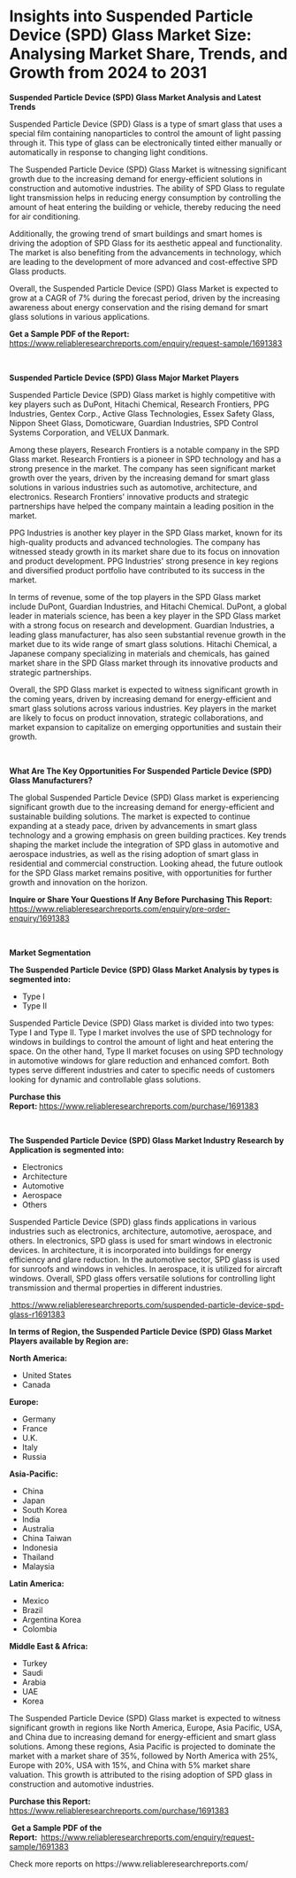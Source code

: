 <p><h1>Insights into Suspended Particle Device (SPD) Glass Market Size: Analysing Market Share, Trends, and Growth from 2024 to 2031</h1></p><p><strong>Suspended Particle Device (SPD) Glass Market Analysis and Latest Trends</strong></p>
<p><p>Suspended Particle Device (SPD) Glass is a type of smart glass that uses a special film containing nanoparticles to control the amount of light passing through it. This type of glass can be electronically tinted either manually or automatically in response to changing light conditions. </p><p>The Suspended Particle Device (SPD) Glass Market is witnessing significant growth due to the increasing demand for energy-efficient solutions in construction and automotive industries. The ability of SPD Glass to regulate light transmission helps in reducing energy consumption by controlling the amount of heat entering the building or vehicle, thereby reducing the need for air conditioning. </p><p>Additionally, the growing trend of smart buildings and smart homes is driving the adoption of SPD Glass for its aesthetic appeal and functionality. The market is also benefiting from the advancements in technology, which are leading to the development of more advanced and cost-effective SPD Glass products.</p><p>Overall, the Suspended Particle Device (SPD) Glass Market is expected to grow at a CAGR of 7% during the forecast period, driven by the increasing awareness about energy conservation and the rising demand for smart glass solutions in various applications.</p></p>
<p><strong>Get a Sample PDF of the Report:&nbsp;</strong> <a href="https://www.reliableresearchreports.com/enquiry/request-sample/1691383">https://www.reliableresearchreports.com/enquiry/request-sample/1691383</a></p>
<p>&nbsp;</p>
<p><strong>Suspended Particle Device (SPD) Glass Major Market Players</strong></p>
<p><p>Suspended Particle Device (SPD) Glass market is highly competitive with key players such as DuPont, Hitachi Chemical, Research Frontiers, PPG Industries, Gentex Corp., Active Glass Technologies, Essex Safety Glass, Nippon Sheet Glass, Domoticware, Guardian Industries, SPD Control Systems Corporation, and VELUX Danmark. </p><p>Among these players, Research Frontiers is a notable company in the SPD Glass market. Research Frontiers is a pioneer in SPD technology and has a strong presence in the market. The company has seen significant market growth over the years, driven by the increasing demand for smart glass solutions in various industries such as automotive, architecture, and electronics. Research Frontiers' innovative products and strategic partnerships have helped the company maintain a leading position in the market.</p><p>PPG Industries is another key player in the SPD Glass market, known for its high-quality products and advanced technologies. The company has witnessed steady growth in its market share due to its focus on innovation and product development. PPG Industries' strong presence in key regions and diversified product portfolio have contributed to its success in the market.</p><p>In terms of revenue, some of the top players in the SPD Glass market include DuPont, Guardian Industries, and Hitachi Chemical. DuPont, a global leader in materials science, has been a key player in the SPD Glass market with a strong focus on research and development. Guardian Industries, a leading glass manufacturer, has also seen substantial revenue growth in the market due to its wide range of smart glass solutions. Hitachi Chemical, a Japanese company specializing in materials and chemicals, has gained market share in the SPD Glass market through its innovative products and strategic partnerships.</p><p>Overall, the SPD Glass market is expected to witness significant growth in the coming years, driven by increasing demand for energy-efficient and smart glass solutions across various industries. Key players in the market are likely to focus on product innovation, strategic collaborations, and market expansion to capitalize on emerging opportunities and sustain their growth.</p></p>
<p>&nbsp;</p>
<p><strong>What Are The Key Opportunities For Suspended Particle Device (SPD) Glass Manufacturers?</strong></p>
<p><p>The global Suspended Particle Device (SPD) Glass market is experiencing significant growth due to the increasing demand for energy-efficient and sustainable building solutions. The market is expected to continue expanding at a steady pace, driven by advancements in smart glass technology and a growing emphasis on green building practices. Key trends shaping the market include the integration of SPD glass in automotive and aerospace industries, as well as the rising adoption of smart glass in residential and commercial construction. Looking ahead, the future outlook for the SPD Glass market remains positive, with opportunities for further growth and innovation on the horizon.</p></p>
<p><strong>Inquire or Share Your Questions If Any Before Purchasing This Report:</strong> <a href="https://www.reliableresearchreports.com/enquiry/pre-order-enquiry/1691383">https://www.reliableresearchreports.com/enquiry/pre-order-enquiry/1691383</a></p>
<p>&nbsp;</p>
<p><strong>Market Segmentation</strong></p>
<p><strong>The Suspended Particle Device (SPD) Glass Market Analysis by types is segmented into:</strong></p>
<p><ul><li>Type I</li><li>Type II</li></ul></p>
<p><p>Suspended Particle Device (SPD) Glass market is divided into two types: Type I and Type II. Type I market involves the use of SPD technology for windows in buildings to control the amount of light and heat entering the space. On the other hand, Type II market focuses on using SPD technology in automotive windows for glare reduction and enhanced comfort. Both types serve different industries and cater to specific needs of customers looking for dynamic and controllable glass solutions.</p></p>
<p><strong>Purchase this Report:&nbsp;</strong><a href="https://www.reliableresearchreports.com/purchase/1691383">https://www.reliableresearchreports.com/purchase/1691383</a></p>
<p>&nbsp;</p>
<p><strong>The Suspended Particle Device (SPD) Glass Market Industry Research by Application is segmented into:</strong></p>
<p><ul><li>Electronics</li><li>Architecture</li><li>Automotive</li><li>Aerospace</li><li>Others</li></ul></p>
<p><p>Suspended Particle Device (SPD) glass finds applications in various industries such as electronics, architecture, automotive, aerospace, and others. In electronics, SPD glass is used for smart windows in electronic devices. In architecture, it is incorporated into buildings for energy efficiency and glare reduction. In the automotive sector, SPD glass is used for sunroofs and windows in vehicles. In aerospace, it is utilized for aircraft windows. Overall, SPD glass offers versatile solutions for controlling light transmission and thermal properties in different industries.</p></p>
<p><a href="https://www.reliableresearchreports.com/suspended-particle-device-spd-glass-r1691383">&nbsp;https://www.reliableresearchreports.com/suspended-particle-device-spd-glass-r1691383</a></p>
<p><strong>In terms of Region, the Suspended Particle Device (SPD) Glass Market Players available by Region are:</strong></p>
<p>
    <p> <strong> North America: </strong>
        <ul>
            <li>United States</li>
            <li>Canada</li>
        </ul>
        </p> 
    <p> <strong> Europe: </strong>
        <ul>
            <li>Germany</li>
            <li>France</li>
            <li>U.K.</li>
            <li>Italy</li>
            <li>Russia</li>
        </ul>
        </p> 
    <p> <strong> Asia-Pacific: </strong>
        <ul>
            <li>China</li>
            <li>Japan</li>
            <li>South Korea</li>
            <li>India</li>
            <li>Australia</li>
            <li>China Taiwan</li>
            <li>Indonesia</li>
            <li>Thailand</li>
            <li>Malaysia</li>
        </ul>
        </p> 
    <p> <strong> Latin America: </strong>
        <ul>
            <li>Mexico</li>
            <li>Brazil</li>
            <li>Argentina Korea</li>
            <li>Colombia</li>
        </ul>
        </p> 
    <p> <strong> Middle East & Africa: </strong>
        <ul>
            <li>Turkey</li>
            <li>Saudi</li>
            <li>Arabia</li>
            <li>UAE</li>
            <li>Korea</li>
        </ul>
    </p>
    </p>
<p><p>The Suspended Particle Device (SPD) Glass market is expected to witness significant growth in regions like North America, Europe, Asia Pacific, USA, and China due to increasing demand for energy-efficient and smart glass solutions. Among these regions, Asia Pacific is projected to dominate the market with a market share of 35%, followed by North America with 25%, Europe with 20%, USA with 15%, and China with 5% market share valuation. This growth is attributed to the rising adoption of SPD glass in construction and automotive industries.</p></p>
<p><strong>Purchase this Report: </strong><a href="https://www.reliableresearchreports.com/purchase/1691383">https://www.reliableresearchreports.com/purchase/1691383</a></p>
<p>&nbsp;<strong>Get a Sample PDF of the Report:&nbsp;&nbsp;</strong><a href="https://www.reliableresearchreports.com/enquiry/request-sample/1691383">https://www.reliableresearchreports.com/enquiry/request-sample/1691383</a></p>
<p><strong></strong></p>
<p>Check more reports on https://www.reliableresearchreports.com/</p>